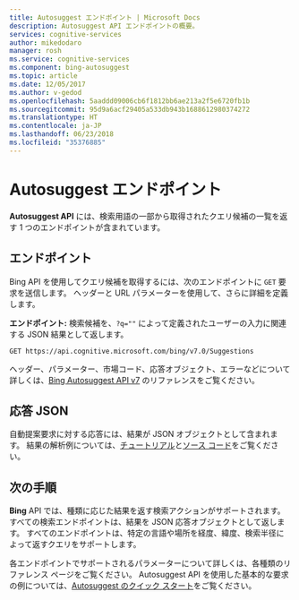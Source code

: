```yaml
---
title: Autosuggest エンドポイント | Microsoft Docs
description: Autosuggest API エンドポイントの概要。
services: cognitive-services
author: mikedodaro
manager: rosh
ms.service: cognitive-services
ms.component: bing-autosuggest
ms.topic: article
ms.date: 12/05/2017
ms.author: v-gedod
ms.openlocfilehash: 5aaddd09006cb6f1812bb6ae213a2f5e6720fb1b
ms.sourcegitcommit: 95d9a6acf29405a533db943b1688612980374272
ms.translationtype: HT
ms.contentlocale: ja-JP
ms.lasthandoff: 06/23/2018
ms.locfileid: "35376885"
---
```

# <a name="autosuggest-endpoint"></a>Autosuggest エンドポイント

**Autosuggest API** には、検索用語の一部から取得されたクエリ候補の一覧を返す 1 つのエンドポイントが含まれています。

## <a name="endpoint"></a>エンドポイント

Bing API を使用してクエリ候補を取得するには、次のエンドポイントに `GET` 要求を送信します。 ヘッダーと URL パラメーターを使用して、さらに詳細を定義します。

**エンドポイント:** 検索候補を、`?q=""` によって定義されたユーザーの入力に関連する JSON 結果として返します。

```http
GET https://api.cognitive.microsoft.com/bing/v7.0/Suggestions 
```

ヘッダー、パラメーター、市場コード、応答オブジェクト、エラーなどについて詳しくは、[Bing Autosuggest API v7](https://docs.microsoft.com/rest/api/cognitiveservices/bing-autosuggest-api-v7-reference) のリファレンスをご覧ください。

## <a name="response-json"></a>応答 JSON

自動提案要求に対する応答には、結果が JSON オブジェクトとして含まれます。 結果の解析例については、[チュートリアル](tutorials/autosuggest.md)と[ソース コード](tutorials/autosuggest-source.md)をご覧ください。

## <a name="next-steps"></a>次の手順

**Bing** API では、種類に応じた結果を返す検索アクションがサポートされます。 すべての検索エンドポイントは、結果を JSON 応答オブジェクトとして返します。
すべてのエンドポイントは、特定の言語や場所を経度、緯度、検索半径によって返すクエリをサポートします。

各エンドポイントでサポートされるパラメーターについて詳しくは、各種類のリファレンス ページをご覧ください。
Autosuggest API を使用した基本的な要求の例については、[Autosuggest のクイック スタート](https://docs.microsoft.com/azure/cognitive-services/Bing-Autosuggest)をご覧ください。